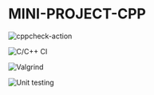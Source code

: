 # MINI-PROJECT-CPP

![cppcheck-action](https://github.com/99002580/MINI-PROJECT-CPP/workflows/cppcheck-action/badge.svg?branch=main)

![C/C++ CI](https://github.com/99002580/MINI-PROJECT-CPP/workflows/C/C++%20CI/badge.svg?branch=main)

![Valgrind](https://github.com/99002580/MINI-PROJECT-CPP/workflows/Valgrind/badge.svg)

![Unit testing](https://github.com/99002580/MINI-PROJECT-CPP/workflows/Unit%20testing/badge.svg)
